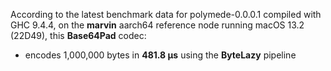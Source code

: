 According to the latest benchmark data for polymede-0.0.0.1
compiled with GHC 9.4.4, on the **marvin** aarch64 reference node
running macOS 13.2 (22D49), this **Base64Pad** codec:
* encodes 1,000,000 bytes in **481.8 μs** using the **ByteLazy** pipeline
